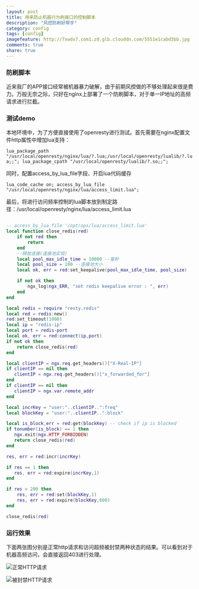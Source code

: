 ```yaml
---
layout: post
title: 用来防止机器行为刷接口的控制脚本
description: "风控防刷好帮手"
category: config
tags: [config]
imagefeature: http://7xwdx7.com1.z0.glb.clouddn.com/5551e1cabd3bb.jpg
comments: true
share: true
---
```


### 防刷脚本

近来我厂的APP接口经常被机器暴力破解，由于前期风控做的不够处理起来很是费力。万般无奈之际，只好在nginx上部署了一个防刷脚本，对于单一IP地址的高频请求进行拦截。

### 测试demo

本地环境中，为了方便直接使用了openresty进行测试。首先需要在nginx配置文件http属性中增加lua支持：

`lua_package_path "/usr/local/openresty/nginx/lua/?.lua;/usr/local/openresty/lualib/?.lua;;";
lua_package_cpath "/usr/local/openresty/lualib/?.so;;";
`

同时，配置access_by_lua_file字段、开启lua代码缓存

`lua_code_cache on;
access_by_lua_file "/usr/local/openresty/nginx/lua/access_limit.lua";
`

最后，将进行访问频率控制的lua脚本放到制定路径：/usr/local/openresty/nginx/lua/access_limit.lua

~~~lua

-- access_by_lua_file '/opt/ops/lua/access_limit.lua'
local function close_redis(red)
    if not red then
        return
    end
    --释放连接(连接池实现)
    local pool_max_idle_time = 10000 --毫秒
    local pool_size = 100 --连接池大小
    local ok, err = red:set_keepalive(pool_max_idle_time, pool_size)

    if not ok then
        ngx_log(ngx_ERR, "set redis keepalive error : ", err)
    end
end

local redis = require "resty.redis"
local red = redis:new()
red:set_timeout(1000)
local ip = "redis-ip"
local port = redis-port
local ok, err = red:connect(ip,port)
if not ok then
    return close_redis(red)
end

local clientIP = ngx.req.get_headers()["X-Real-IP"]
if clientIP == nil then
   clientIP = ngx.req.get_headers()["x_forwarded_for"]
end
if clientIP == nil then
   clientIP = ngx.var.remote_addr
end

local incrKey = "user:"..clientIP..":freq"
local blockKey = "user:"..clientIP..":block"

local is_block,err = red:get(blockKey) -- check if ip is blocked
if tonumber(is_block) == 1 then
   ngx.exit(ngx.HTTP_FORBIDDEN)
   return close_redis(red)
end

res, err = red:incr(incrKey)

if res == 1 then
   res, err = red:expire(incrKey,1)
end

if res > 200 then
    res, err = red:set(blockKey,1)
    res, err = red:expire(blockKey,600)
end

close_redis(red)

~~~

### 运行效果

下面两张图分别是正常http请求和访问超频被封禁两种状态的结果。可以看到对于机器高频访问，会直接返回403进行处理。

![正常HTTP请求](http://7xwdx7.com1.z0.glb.clouddn.com/normal_access.png)

![被封禁HTTP请求](http://7xwdx7.com1.z0.glb.clouddn.com/limit_access.png)

